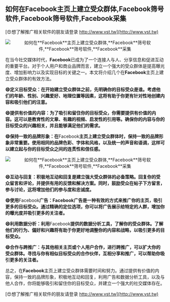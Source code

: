 ## **如何在**Facebook**主页上建立受众群体,**Facebook**筛号软件,**Facebook**筛号软件,**Facebook**采集**

[😍想了解推广相关软件的朋友请登录 http://www.vst.tw](http://www.vst.tw)

 <center><img src="https://vst.tw/MP4/tuiguang/png/6.png" alt="如何在**Facebook**主页上建立受众群体,**Facebook**筛号软件,**Facebook**筛号软件,**Facebook**采集"></center>

在当今社交媒体时代，**Facebook**已成为了一个连接人与人、分享信息和促进互动的重要平台。对于个人用户和商业品牌而言，建立一个强大的受众群体是提高曝光度、增加影响力以及实现目标的关键之一。本文将介绍几个在**Facebook**主页上建立受众群体的有效方法。

**😄定义目标受众：在开始建立受众群体之前，先明确你的目标受众是谁。考虑他们的年龄、性别、兴趣爱好、地理位置等因素，这将有助于你更有针对性地创建内容和吸引他们的注意。**

**😄提供有价值的内容：为了吸引和留住你的目标受众，你需要提供有价值的内容。这可以是教育性的文章、有趣的视频、启发性的引用等。确保你的内容与你的目标受众的兴趣相关，并且能够满足他们的需求。**

**😄保持一致的品牌形象：在**Facebook**主页上建立受众群体时，保持一致的品牌形象非常重要。使用相同的品牌色彩、字体和风格，以及统一的声音和语调，这样可以建立起与你的目标受众之间的连贯性和信任感。**

 <center><img src="https://vst.tw/MP4/tuiguang/png/5.png" alt="如何在**Facebook**主页上建立受众群体,**Facebook**筛号软件,**Facebook**筛号软件,**Facebook**采集"></center>

**😄互动与回复：积极地互动和回复是建立强大受众群体的必备策略。回复你的受众留言和评论，并提供有用的反馈和解决方案。同时，鼓励受众在帖子下方留言，参与讨论，这将增加他们的参与度和忠诚度。**

**😄使用**Facebook**广告：**Facebook**广告是一种有效的方式来推广你的主页，吸引更多的目标受众。通过精确的定位选项，你可以将广告展示给特定的人群，增加你的曝光度并吸引更多的关注者。**

**😄利用数据分析：利用**Facebook**提供的数据分析工具，了解你的受众群体。了解他们的行为、偏好和兴趣将有助于你更好地调整你的内容和战略，以吸引更多的目标受众。**

**😄合作与跨推广：与其他相关主页或个人用户合作，进行跨推广，可以扩大你的受众群体。寻找与你有相似目标受众的合作伙伴，互相分享和推广，可以帮助你吸引更多的关注者。**

总之，在**Facebook**主页上建立受众群体需要时间和努力。通过提供有价值的内容，保持一致的品牌形象，积极地互动和回复，利用广告和数据分析工具，以及与他人合作，你将能够吸引和留住你的目标受众，并建立一个强大的社交媒体存在。

[😍想了解推广相关软件的朋友请登录 http://www.vst.tw](http://www.vst.tw)



